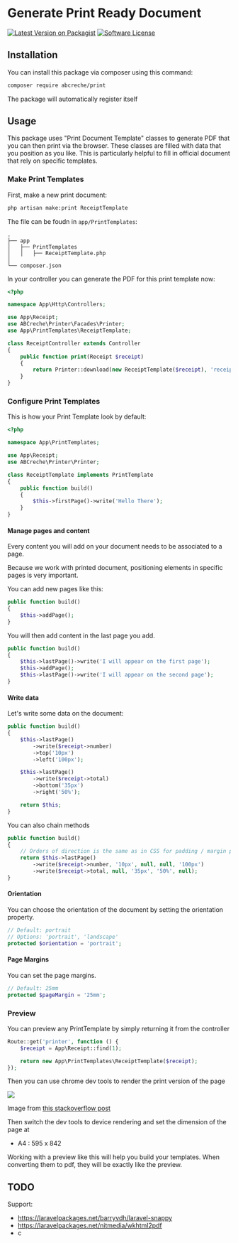 # Generate Print Ready Document

[![Latest Version on Packagist](https://img.shields.io/packagist/v/abcreche/print.svg)](https://packagist.org/packages/abcreche/print)
[![Software License](https://img.shields.io/badge/license-MIT-brightgreen.svg)](LICENSE)

## Installation

You can install this package via composer using this command:

```bash
composer require abcreche/print
```

The package will automatically register itself

## Usage

This package uses "Print Document Template" classes to generate PDF that you can then print via the browser. These classes are filled with data that you position as you like. This is particularly helpful to fill in official document that rely on specific templates.

### Make Print Templates

First, make a new print document:

```bash
php artisan make:print ReceiptTemplate
```

The file can be foudn in `app/PrintTemplates`:

```
.
├── app
│   ├── PrintTemplates
│   │   ├── ReceiptTemplate.php
│
└── composer.json
```

In your controller you can generate the PDF for this print template now:

```php
<?php

namespace App\Http\Controllers;

use App\Receipt;
use ABCreche\Printer\Facades\Printer;
use App\PrintTemplates\ReceiptTemplate;

class ReceiptController extends Controller
{
    public function print(Receipt $receipt)
    {
        return Printer::download(new ReceiptTemplate($receipt), 'receipt.pdf');
    }
}
```

### Configure Print Templates

This is how your Print Template look by default:

```php
<?php

namespace App\PrintTemplates;

use App\Receipt;
use ABCreche\Printer\Printer;

class ReceiptTemplate implements PrintTemplate
{
    public function build()
    {
        $this->firstPage()->write('Hello There');
    }
}
```

#### Manage pages and content

Every content you will add on your document needs to be associated to a page.

Because we work with printed document, positioning elements in specific pages is very important.

You can add new pages like this:

```php
public function build()
{
    $this->addPage();
}
```

You will then add content in the last page you add.

```php
public function build()
{
    $this->lastPage()->write('I will appear on the first page');
    $this->addPage();
    $this->lastPage()->write('I will appear on the second page');
}
```

#### Write data

Let's write some data on the document:

```php
public function build()
{
    $this->lastPage()
        ->write($receipt->number)
        ->top('10px')
        ->left('100px');

    $this->lastPage()
        ->write($receipt->total)
        ->bottom('35px')
        ->right('50%');

    return $this;
}
```
You can also chain methods
```php
public function build()
{
    // Orders of direction is the same as in CSS for padding / margin properties
    return $this->lastPage()
        ->write($receipt->number, '10px', null, null, '100px')
        ->write($receipt->total, null, '35px', '50%', null);
}
```

#### Orientation

You can choose the orientation of the document by setting the orientation property.

```php
// Default: portrait
// Options: 'portrait', 'landscape'
protected $orientation = 'portrait';
```

#### Page Margins

You can set the page margins.

```php
// Default: 25mm
protected $pageMargin = '25mm';
```

### Preview

You can preview any PrintTemplate by simply returning it from the controller

```php
Route::get('printer', function () {
    $receipt = App\Receipt::find(1);

    return new App\PrintTemplates\ReceiptTemplate($receipt);
});
```

Then you can use chrome dev tools to render the print version of the page

![](https://i.stack.imgur.com/7BCx7.png)

Image from [this stackoverflow post](https://stackoverflow.com/questions/9540990/using-chromes-element-inspector-in-print-preview-mode)

Then switch the dev tools to device rendering and set the dimension of the page at
- A4 : 595 x 842

Working with a preview like this will help you build your templates. When converting them to pdf, they will be exactly like the preview.

## TODO

Support:
- https://laravelpackages.net/barryvdh/laravel-snappy
- https://laravelpackages.net/nitmedia/wkhtml2pdf
- c
